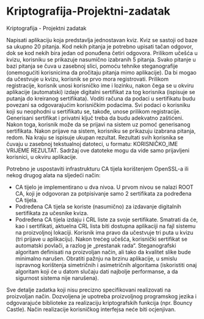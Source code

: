 # Kriptografija-Projektni-zadatak
Kriptografija - Projektni zadatak

Napisati aplikaciju koja predstavlja jednostavan kviz. Kviz se sastoji od baze sa ukupno 
20 pitanja. Kod nekih pitanja je potrebno upisati tačan odgovor, dok se kod nekih bira jedan 
od ponuđena četiri odgovora. Prilikom učešća u kvizu, korisniku se prikazuje nasumično 
izabranih 5 pitanja. Svako pitanje u bazi pitanja se čuva u zasebnoj slici, pomoću tehnike 
steganografije (onemogućiti korisnicima da pročitaju pitanja mimo aplikacije).
Da bi mogao da učestvuje u kvizu, korisnik se prvo mora registrovati. Prilikom 
registracije, korisnik unosi korisničko ime i lozinku, nakon čega se u okviru aplikacije 
(automatski) izdaje digitalni sertifikat za tog korisnika (ispisuje se putanja do kreiranog 
sertifikata). Voditi računa da podaci u sertifikatu budu povezani sa odgovarajućim 
korisničkim podacima. Svi podaci o korisniku koji su neophodni u sertifikatu se, takođe, 
unose prilikom registracije. Generisani sertifikat i privatni ključ treba da budu adekvatno 
zaštićeni.
Nakon toga, korisnik može da se prijavi na sistem uz pomoć generisanog sertifikata. 
Nakon prijave na sistem, korisniku se prikazuju izabrana pitanja, redom. Na kraju se ispisuje 
ukupan rezultat. Rezultati svih korisnika se čuvaju u zasebnoj tekstualnoj datoteci, u 
formatu: KORISNIČKO_IME VRIJEME REZULTAT. Sadržaj ove datoteke mogu 
da vide samo prijavljeni korisnici, u okviru aplikacije.

Potrebno je uspostaviti infrastrukturu CA tijela korištenjem OpenSSL-a ili nekog drugog 
alata na sljedeći način:
- CA tijelo je implementirano u dva nivoa. U prvom nivou se nalazi ROOT CA, koji je 
odgovoran za potpisivanje samo 2 sertifikata za podređena CA tijela.
- Podređena CA tijela se koriste (nasumično) za izdavanje digitalnih sertifikata za 
učesnike kviza.
- Podređena CA tijela izdaju i CRL liste za svoje sertifikate. Smatrati da će, kao i 
sertifikati, aktuelna CRL lista biti dostupna aplikaciji na fajl sistemu na proizvoljnoj 
lokaciji. Korisnik ima pravo da učestvuje tri puta u kvizu (tri prijave u aplikaciju). Nakon 
trećeg učešća, korisnički sertifikat se automatski povlači, a razlog je „prestanak rada“.
Steganografski algoritam definisati na proizvoljan način, ali tako da kvalitet slike bude
minimalno narušen. Obratiti pažnju na brzinu aplikacije, u smislu ispravnog korištenja 
simetričnih i asimetričnih algoritama (iskoristiti onaj algoritam koji će u datom slučaju dati 
najbolje performanse, a da sigurnost sistema nije narušena).

Sve detalje zadatka koji nisu precizno specifikovani realizovati na proizvoljan način. 
Dozvoljena je upotreba proizvoljnog programskog jezika i odgovarajuće biblioteke za 
realizaciju kriptografskih funkcija (npr. Bouncy Castle). Način realizacije korisničkog 
interfejsa neće biti ocjenjivan.
